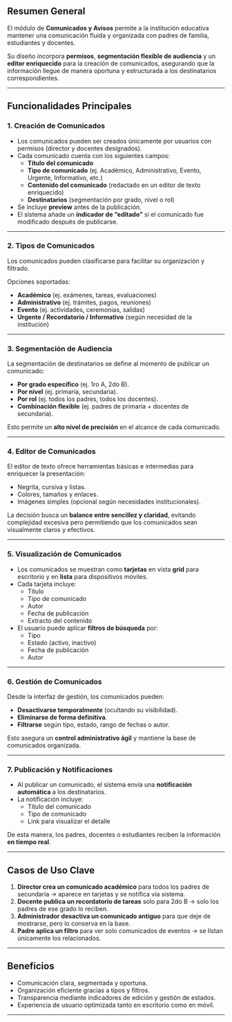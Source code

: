 ## **Resumen General**

El módulo de **Comunicados y Avisos** permite a la institución educativa mantener una comunicación fluida y organizada con padres de familia, estudiantes y docentes.

Su diseño incorpora **permisos**, **segmentación flexible de audiencia** y un **editor enriquecido** para la creación de comunicados, asegurando que la información llegue de manera oportuna y estructurada a los destinatarios correspondientes.

---

## **Funcionalidades Principales**

### **1. Creación de Comunicados**

- Los comunicados pueden ser creados únicamente por usuarios con permisos (director y docentes designados).
- Cada comunicado cuenta con los siguientes campos:
    - **Título del comunicado**
    - **Tipo de comunicado** (ej. Académico, Administrativo, Evento, Urgente, Informativo, etc.)
    - **Contenido del comunicado** (redactado en un editor de texto enriquecido)
    - **Destinatarios** (segmentación por grado, nivel o rol)
- Se incluye **preview** antes de la publicación.
- El sistema añade un **indicador de “editado”** si el comunicado fue modificado después de publicarse.

---

### **2. Tipos de Comunicados**

Los comunicados pueden clasificarse para facilitar su organización y filtrado.

Opciones soportadas:

- **Académico** (ej. exámenes, tareas, evaluaciones)
- **Administrativo** (ej. trámites, pagos, reuniones)
- **Evento** (ej. actividades, ceremonias, salidas)
- **Urgente / Recordatorio / Informativo** (según necesidad de la institución)

---

### **3. Segmentación de Audiencia**

La segmentación de destinatarios se define al momento de publicar un comunicado:

- **Por grado específico** (ej. 1ro A, 2do B).
- **Por nivel** (ej. primaria, secundaria).
- **Por rol** (ej. todos los padres, todos los docentes).
- **Combinación flexible** (ej. padres de primaria + docentes de secundaria).

Esto permite un **alto nivel de precisión** en el alcance de cada comunicado.

---

### **4. Editor de Comunicados**

El editor de texto ofrece herramientas básicas e intermedias para enriquecer la presentación:

- Negrita, cursiva y listas.
- Colores, tamaños y enlaces.
- Imágenes simples (opcional según necesidades institucionales).

La decisión busca un **balance entre sencillez y claridad**, evitando complejidad excesiva pero permitiendo que los comunicados sean visualmente claros y efectivos.

---

### **5. Visualización de Comunicados**

- Los comunicados se muestran como **tarjetas** en vista **grid** para escritorio y en **lista** para dispositivos móviles.
- Cada tarjeta incluye:
    - Título
    - Tipo de comunicado
    - Autor
    - Fecha de publicación
    - Extracto del contenido
- El usuario puede aplicar **filtros de búsqueda** por:
    - Tipo
    - Estado (activo, inactivo)
    - Fecha de publicación
    - Autor

---

### **6. Gestión de Comunicados**

Desde la interfaz de gestión, los comunicados pueden:

- **Desactivarse temporalmente** (ocultando su visibilidad).
- **Eliminarse de forma definitiva**.
- **Filtrarse** según tipo, estado, rango de fechas o autor.

Esto asegura un **control administrativo ágil** y mantiene la base de comunicados organizada.

---

### **7. Publicación y Notificaciones**

- Al publicar un comunicado, el sistema envía una **notificación automática** a los destinatarios.
- La notificación incluye:
    - Título del comunicado
    - Tipo de comunicado
    - Link para visualizar el detalle

De esta manera, los padres, docentes o estudiantes reciben la información **en tiempo real**.

---

## **Casos de Uso Clave**

1. **Director crea un comunicado académico** para todos los padres de secundaria → aparece en tarjetas y se notifica vía sistema.
2. **Docente publica un recordatorio de tareas** solo para 2do B → solo los padres de ese grado lo reciben.
3. **Administrador desactiva un comunicado antiguo** para que deje de mostrarse, pero lo conserva en la base.
4. **Padre aplica un filtro** para ver solo comunicados de eventos → se listan únicamente los relacionados.

---

## **Beneficios**

- Comunicación clara, segmentada y oportuna.
- Organización eficiente gracias a tipos y filtros.
- Transparencia mediante indicadores de edición y gestión de estados.
- Experiencia de usuario optimizada tanto en escritorio como en móvil.

---
